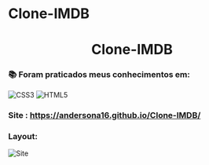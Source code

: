 # Clone-IMDB
<h1 align="center">Clone-IMDB</h1>


### 📚 Foram praticados meus conhecimentos em:
![CSS3](https://img.shields.io/badge/-CSS3-549FDE?style=flat-square&logo=css3&logoColor=white)
![HTML5](https://img.shields.io/badge/-HTML5-E34F26?style=flat-square&logo=html5&logoColor=white)

### Site : https://andersona16.github.io/Clone-IMDB/




### Layout: 
![Site](https://user-images.githubusercontent.com/50804511/112763724-0090d180-8fdc-11eb-99a9-26062111d45d.png)
